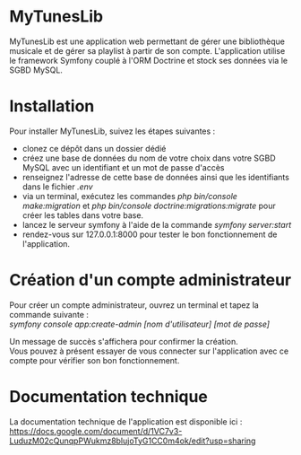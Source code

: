 # MyTunesLib

MyTunesLib est une application web permettant de gérer une bibliothèque musicale et de gérer sa playlist à partir de son compte.
L'application utilise le framework Symfony couplé à l'ORM Doctrine et stock ses données via le SGBD MySQL.

# Installation

Pour installer MyTunesLib, suivez les étapes suivantes : 
- clonez ce dépôt dans un dossier dédié
- créez une base de données du nom de votre choix dans votre SGBD MySQL avec un identifiant et un mot de passe d'accès
- renseignez l'adresse de cette base de données ainsi que les identifiants dans le fichier *.env*
- via un terminal, exécutez les commandes *php bin/console make:migration* et *php bin/console doctrine:migrations:migrate* pour créer les tables dans votre base.
- lancez le serveur symfony à l'aide de la commande *symfony server:start*
- rendez-vous sur 127.0.0.1:8000 pour tester le bon fonctionnement de l'application.

# Création d'un compte administrateur

Pour créer un compte administrateur, ouvrez un terminal et tapez la commande suivante :  
*symfony console app:create-admin [nom d'utilisateur] [mot de passe]*

Un message de succès s'affichera pour confirmer la création.  
Vous pouvez à présent essayer de vous connecter sur l'application avec ce compte pour vérifier son bon fonctionnement.

# Documentation technique

La documentation technique de l'application est disponible ici : https://docs.google.com/document/d/1VC7v3-LuduzM02cQunqpPWukmz8blujoTyG1CC0m4ok/edit?usp=sharing

